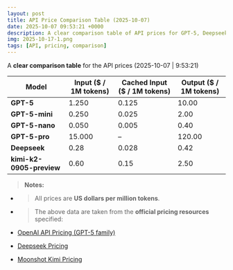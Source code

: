 ```yaml
---
layout: post
title: API Price Comparison Table (2025-10-07)
date: 2025-10-07 09:53:21 +0000
description: A clear comparison table of API prices for GPT-5, Deepseek, and Kimi as of October 7, 2025
img: 2025-10-17-1.png
tags: [API, pricing, comparison]
---
```


A **clear comparison table** for the API prices (2025-10-07 | 9:53:21)

| **Model**                | **Input ($ / 1M tokens)** | **Cached Input ($ / 1M tokens)** | **Output ($ / 1M tokens)** |
| ------------------------ | ------------------------- | -------------------------------- | -------------------------- |
| **GPT-5**                | 1.250                     | 0.125                            | 10.00                      |
| **GPT-5-mini**           | 0.250                     | 0.025                            | 2.00                       |
| **GPT-5-nano**           | 0.050                     | 0.005                            | 0.40                       |
| **GPT-5-pro**            | 15.000                    | –                                | 120.00                     |
| **Deepseek**             | 0.28                      | 0.028                            | 0.42                       |
| **kimi-k2-0905-preview** | 0.60                      | 0.15                             | 2.50                       |

> **Notes:**

- > All prices are **US dollars per million tokens**.

- > The above data are taken from the **official pricing resources** specified:

- [OpenAI API Pricing (GPT-5 family)](https://openai.com/api/pricing/)
- [Deepseek Pricing](https://api-docs.deepseek.com/quick_start/pricing/)
- [Moonshot Kimi Pricing](https://platform.moonshot.ai/docs/pricing/chat#billing-logic)


